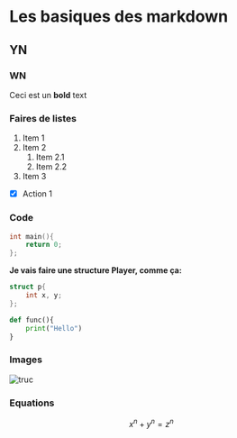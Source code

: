 # Les basiques des markdown
## YN
### WN
Ceci est un **bold** text

### Faires de listes
1. Item 1 
2. Item 2
    1. Item 2.1
   2. Item 2.2
3. Item 3
- [X] Action 1

### Code
```c
int main(){
    return 0;
};
````
**Je vais faire une structure Player, comme ça:**
````c
struct p{
    int x, y;
};
````
````python
def func(){
    print("Hello")
}
````
### Images
![truc](https://fastly.picsum.photos/id/120/4928/3264.jpg?hmac=i-8mkfKj_gRyQt9ZJVhbIBXbtIBNcsbI_gwNe_39vus)

### Equations
$$ x^n + y^n = z^n $$
